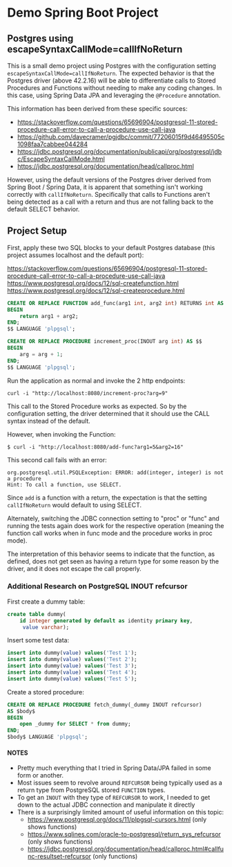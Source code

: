 # Demo Spring Boot Project
## Postgres using escapeSyntaxCallMode=callIfNoReturn

This is a small demo project using Postgres with the configuration setting `escapeSyntaxCallMode=callIfNoReturn`.
The expected behavior is that the Postgres driver (above 42.2.16) will be able to differentiate calls
to Stored Procedures and Functions without needing to make any coding changes.  In this case, using
Spring Data JPA and leveraging the `@Procedure` annotation.

This information has been derived from these specific sources:

- https://stackoverflow.com/questions/65696904/postgresql-11-stored-procedure-call-error-to-call-a-procedure-use-call-java
- https://github.com/davecramer/pgjdbc/commit/77206015f9d46495505c1098faa7cabbee044284
- https://jdbc.postgresql.org/documentation/publicapi/org/postgresql/jdbc/EscapeSyntaxCallMode.html
- https://jdbc.postgresql.org/documentation/head/callproc.html

However, using the default versions of the Postgres driver derived from Spring Boot / Spring Data, it is
apparent that something isn't working correctly with `callIfNoReturn`.  Specifically that calls to
Functions aren't being detected as a call with a return and thus are not falling back to the default
SELECT behavior.

## Project Setup

First, apply these two SQL blocks to your default Postgres database (this project assumes localhost and
the default port):

https://stackoverflow.com/questions/65696904/postgresql-11-stored-procedure-call-error-to-call-a-procedure-use-call-java
https://www.postgresql.org/docs/12/sql-createfunction.html
https://www.postgresql.org/docs/12/sql-createprocedure.html

```sql
CREATE OR REPLACE FUNCTION add_func(arg1 int, arg2 int) RETURNS int AS $$
BEGIN
    return arg1 + arg2;
END;
$$ LANGUAGE 'plpgsql'; 
```

```sql
CREATE OR REPLACE PROCEDURE increment_proc(INOUT arg int) AS $$
BEGIN
    arg = arg + 1;
END;
$$ LANGUAGE 'plpgsql';
```

Run the application as normal and invoke the 2 http endpoints:

```shell
curl -i "http://localhost:8080/increment-proc?arg=9"
```

This call to the Stored Procedure works as expected.  So by the configuration setting, the driver
determined that it should use the CALL syntax instead of the default.

However, when invoking the Function:

```shell
$ curl -i "http://localhost:8080/add-func?arg1=5&arg2=16"
```

This second call fails with an error:

```
org.postgresql.util.PSQLException: ERROR: add(integer, integer) is not a procedure
Hint: To call a function, use SELECT.
```

Since `add` is a function with a return, the expectation is that the setting `callIfNoReturn` would
default to using SELECT.

Alternately, switching the JDBC connection setting to "proc" or "func" and running the tests again does work for the
respective operation (meaning the function call works when in func mode and the procedure works in proc mode).

The interpretation of this behavior seems to indicate that the function, as defined, does not get seen as having a
return type for some reason by the driver, and it does not escape the call properly.


### Additional Research on PostgreSQL INOUT refcursor

First create a dummy table:

```sql
create table dummy(
    id integer generated by default as identity primary key,
     value varchar);
```

Insert some test data:

```sql
insert into dummy(value) values('Test 1');
insert into dummy(value) values('Test 2');
insert into dummy(value) values('Test 3');
insert into dummy(value) values('Test 4');
insert into dummy(value) values('Test 5');
```

Create a stored procedure:

```sql
CREATE OR REPLACE PROCEDURE fetch_dummy(_dummy INOUT refcursor)
AS $body$
BEGIN
    open _dummy for SELECT * from dummy;
END;
$body$ LANGUAGE 'plpgsql';
```

#### NOTES

- Pretty much everything that I tried in Spring Data/JPA failed in some form or another.
- Most issues seem to revolve around `REFCURSOR` being typically used as a return type from PostgreSQL stored `FUNCTION` types.
- To get an `INOUT` with they type of `REFCURSOR` to work, I needed to get down to the actual JDBC connection and manipulate it directly
- There is a surprisingly limited amount of useful information on this topic:
  - https://www.postgresql.org/docs/11/plpgsql-cursors.html (only shows functions)
  - https://www.sqlines.com/oracle-to-postgresql/return_sys_refcursor (only shows functions)
  - https://jdbc.postgresql.org/documentation/head/callproc.html#callfunc-resultset-refcursor (only functions)